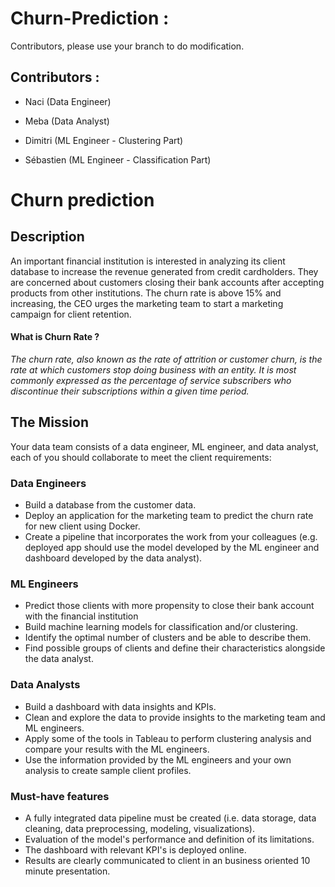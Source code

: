 # Churn-Prediction :

Contributors, please use your branch to do modification.

## Contributors :

- Naci (Data Engineer)

- Meba (Data Analyst)

- Dimitri (ML Engineer - Clustering Part)

- Sébastien (ML Engineer - Classification Part)

# Churn prediction

## Description

An important financial institution is interested in analyzing its client database to increase the revenue generated from credit cardholders. They are concerned about customers closing their bank accounts after accepting products from other institutions.
The churn rate is above 15% and increasing, the CEO urges the marketing team to start a marketing campaign for client retention.

#### What is Churn Rate ?

_The churn rate, also known as the rate of attrition or customer churn, is the rate at which customers stop doing business with an entity. It is most commonly expressed as the percentage of service subscribers who discontinue their subscriptions within a given time period._

## The Mission

Your data team consists of a data engineer, ML engineer, and data analyst, each of you should collaborate to meet the client requirements:

### Data Engineers

- Build a database from the customer data.
- Deploy an application for the marketing team to predict the churn rate for new client using Docker.
- Create a pipeline that incorporates the work from your colleagues (e.g. deployed app should use the model developed by the ML engineer and dashboard developed by the data analyst).

### ML Engineers

- Predict those clients with more propensity to close their bank account with the financial institution
- Build machine learning models for classification and/or clustering.
- Identify the optimal number of clusters and be able to describe them.
- Find possible groups of clients and define their characteristics alongside the data analyst.

### Data Analysts

- Build a dashboard with data insights and KPIs.
- Clean and explore the data to provide insights to the marketing team and ML engineers.
- Apply some of the tools in Tableau to perform clustering analysis and compare your results with the ML engineers.
- Use the information provided by the ML engineers and your own analysis to create sample client profiles.

### Must-have features

- A fully integrated data pipeline must be created (i.e. data storage, data cleaning, data preprocessing, modeling, visualizations).
- Evaluation of the model's performance and definition of its limitations.
- The dashboard with relevant KPI's is deployed online.
- Results are clearly communicated to client in an business oriented 10 minute presentation.